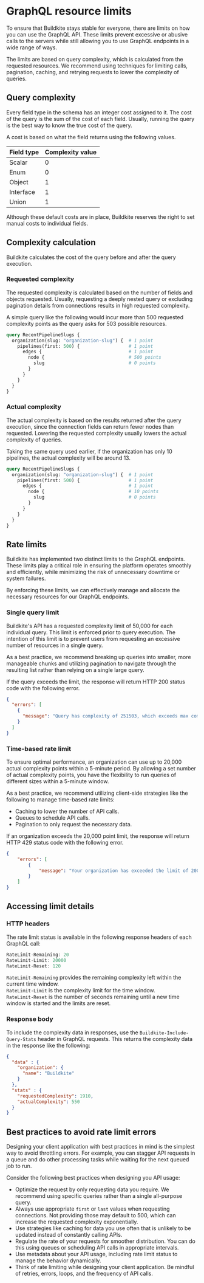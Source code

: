 # GraphQL resource limits

To ensure that Buildkite stays stable for everyone, there are limits on how you can use the GraphQL API. These limits prevent excessive or abusive calls to the servers while still allowing you to use GraphQL endpoints in a wide range of ways.

The limits are based on query complexity, which is calculated from the requested resources. We recommend using techniques for limiting calls, pagination, caching, and retrying requests to lower the complexity of queries.

## Query complexity

Every field type in the schema has an integer cost assigned to it. The cost of the query is the sum of the cost of each field. Usually, running the query is the best way to know the true cost of the query.

A cost is based on what the field returns using the following values.

<table>
  <thead>
    <tr>
      <th>Field type</th>
      <th>Complexity value</th>
    </tr>
  </thead>
  <tbody>
    <tr>
      <td>Scalar</td>
      <td>0</td>
    </tr>
    <tr>
      <td>Enum</td>
      <td>0</td>
    </tr>
    <tr>
      <td>Object</td>
      <td>1</td>
    </tr>
    <tr>
      <td>Interface</td>
      <td>1</td>
    </tr>
    <tr>
      <td>Union</td>
      <td>1</td>
    </tr>
  <tbody>
</table>

Although these default costs are in place, Buildkite reserves the right to set manual costs to individual fields.

## Complexity calculation

Buildkite calculates the cost of the query before and after the query execution.

### Requested complexity

The requested complexity is calculated based on the number of fields and objects requested. Usually, requesting a deeply nested query or excluding pagination details from connections results in high requested complexity.

A simple query like the following would incur more than 500 requested complexity points as the query asks for 503 possible resources.

```graphql
query RecentPipelineSlugs {
  organization(slug: "organization-slug") {  # 1 point
    pipelines(first: 500) {                  # 1 point
      edges {                                # 1 point
        node {                               # 500 points
          slug                               # 0 points
        }
      }
    }
  }
}
```

### Actual complexity

The actual complexity is based on the results returned after the query execution, since the connection fields can return fewer nodes than requested. Lowering the requested complexity usually lowers the actual complexity of queries.

Taking the same query used earlier, if the organization has only 10 pipelines, the actual complexity will be around 13.

```graphql
query RecentPipelineSlugs {
  organization(slug: "organization-slug") {  # 1 point
    pipelines(first: 500) {                  # 1 point
      edges {                                # 1 point
        node {                               # 10 points
          slug                               # 0 points
        }
      }
    }
  }
}
```

<!-- How to show example -->




## Rate limits
Buildkite has implemented two distinct limits to the GraphQL endpoints. These limits play a critical role in ensuring the platform operates smoothly and efficiently, while minimizing the risk of unnecessary downtime or system failures.

By enforcing these limits, we can effectively manage and allocate the necessary resources for our GraphQL endpoints.

### Single query limit

Buildkite's API has a requested complexity limit of 50,000 for each individual query. This limit is enforced prior to query execution. The intention of this limit is to prevent users from requesting an excessive number of resources in a single query.

As a best practice, we recommend breaking up queries into smaller, more manageable chunks and utilizing pagination to navigate through the resulting list rather than relying on a single large query.

If the query exceeds the limit, the response will return HTTP 200 status code with the following error.

```json
{
  "errors": [
    {
      "message": "Query has complexity of 251503, which exceeds max complexity of 50000"
    }
  ]
}
```

### Time-based rate limit

To ensure optimal performance, an organization can use up to 20,000 actual complexity points within a 5-minute period. By allowing a set number of actual complexity points, you have the flexibility to run queries of different sizes within a 5-minute window.

As a best practice, we recommend utilizing client-side strategies like the following to manage time-based rate limits:

- Caching to lower the number of API calls.
- Queues to schedule API calls.
- Pagination to only request the necessary data.

If an organization exceeds the 20,000 point limit, the response will return HTTP 429 status code with the following error.

```json
{
    "errors": [
        {
            "message": "Your organization has exceeded the limit of 20000 complexity points. Please try again in 187 seconds."
        }
    ]
}
```


## Accessing limit details

### HTTP headers

The rate limit status is available in the following response headers of each GraphQL call:

```js
RateLimit-Remaining: 20
RateLimit-Limit: 20000
RateLimit-Reset: 120
```

`RateLimit-Remaining` provides the remaining complexity left within the current time window.  
`RateLimit-Limit` is the complexity limit for the time window.  
`RateLimit-Reset` is the number of seconds remaining until a new time window is started and the limits are reset.  


### Response body

To include the complexity data in responses, use the `Buildkite-Include-Query-Stats` header in GraphQL requests. This returns the complexity data in the response like the following:

```json
{
  "data" : {
    "organization": {
      "name": "Buildkite"
    }
  },
  "stats" : {
    "requestedComplexity": 1910,
    "actualComplexity": 550
  }
}
```

## Best practices to avoid rate limit errors

Designing your client application with best practices in mind is the simplest way to avoid throttling errors. For example, you can stagger API requests in a queue and do other processing tasks while waiting for the next queued job to run.

Consider the following best practices when designing you API usage:

* Optimize the request by only requesting data you require. We recommend using specific queries rather than a single all-purpose query.
* Always use appropriate `first` or `last` values when requesting connections. Not providing those may default to 500, which can increase the requested complexity exponentially.
* Use strategies like caching for data you use often that is unlikely to be updated instead of constantly calling APIs.
* Regulate the rate of your requests for smoother distribution. You can do this using queues or scheduling API calls in appropriate intervals.
* Use metadata about your API usage, including rate limit status to manage the behavior dynamically.
* Think of rate limiting while designing your client application. Be mindful of retries, errors, loops, and the frequency of API calls.
